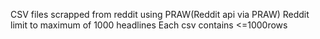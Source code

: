 CSV files scrapped from reddit using PRAW(Reddit api via PRAW)
Reddit limit to maximum of 1000 headlines
Each csv contains <=1000rows
